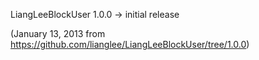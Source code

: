 LiangLeeBlockUser 1.0.0 -> initial release

(January 13, 2013 from https://github.com/lianglee/LiangLeeBlockUser/tree/1.0.0)

